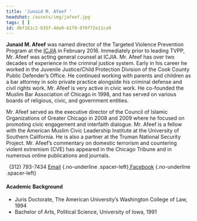 ```yaml
---
title: 'Junaid M. Afeef '
headshot: /assets/img/jafeef.jpg
tags: [ ]
id: dbf161c2-835f-4de0-b1f8-070f72e11ca9
---
```

**Junaid M. Afeef** was named director of the Targeted Violence Prevention Program at the [ICJIA](http://www.icjia.state.il.us) in February 2016. Immediately prior to leading TVPP, Mr. Afeef was acting general counsel at ICJIA. Mr. Afeef has over two decades of experience in the criminal justice system. Early in his career he worked in the Juvenile Justice/Child Protection Division of the Cook County Public Defender’s Office. He continued working with parents and children as a bar attorney in solo private practice alongside his criminal defense and civil rights work. Mr. Afeef is very active in civic work. He co-founded the Muslim Bar Association of Chicago in 1998, and has served on various boards of religious, civic, and government entities.

Mr. Afeef served as the executive director of the Council of Islamic Organizations of Greater Chicago in 2008 and 2009 where he focused on promoting civic engagement and interfaith dialogue. Mr. Afeef is a fellow with the American Muslim Civic Leadership Institute at the University of Southern California. He is also a partner at the Truman National Security Project. Mr. Afeef’s commentary on domestic terrorism and countering violent extremism (CVE) has appeared in the Chicago Tribune and in numerous online publications and journals.

<i class="fa fa-phone-square" aria-hidden="true"></i>&nbsp;&nbsp;(312) 793-7434 [<i class="fa fa-envelope" aria-hidden="true"></i> Email](/contact/contact-form) {.no-underline .spacer-left}[<i class="fa fa-facebook-official" aria-hidden="true"></i> Facebook](https://www.facebook.com/targetedviolenceprevention/) {.no-underline .spacer-left}

#### Academic Background

- Juris Doctorate, The American University’s Washington College of Law, 1994
- Bachelor of Arts, Political Science, University of Iowa, 1991